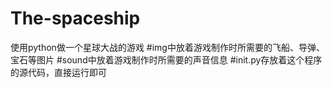 # The-spaceship
使用python做一个星球大战的游戏
#img中放着游戏制作时所需要的飞船、导弹、宝石等图片
#sound中放着游戏制作时所需要的声音信息
#init.py存放着这个程序的源代码，直接运行即可
